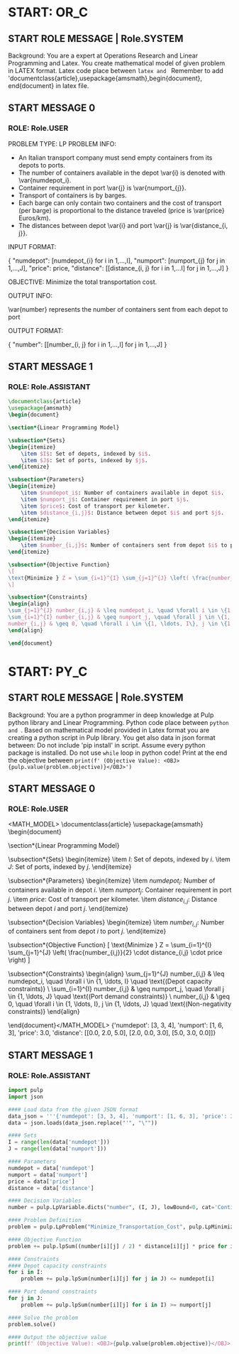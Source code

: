 # START: OR_C 
## START ROLE MESSAGE | Role.SYSTEM 
Background: You are a expert at Operations Research and Linear Programming and Latex. You create mathematical model of given problem in LATEX format. Latex code place between ```latex and ``` Remember to add 'documentclass{article},usepackage{amsmath},begin{document}, end{document} in latex file. 
## START MESSAGE 0 
### ROLE: Role.USER
<DESCRIPTION>
PROBLEM TYPE: LP
PROBLEM INFO:

- An Italian transport company must send empty containers from its depots to ports. 
- The number of containers available in the depot \var{i} is denoted with \var{numdepot_i}. 
- Container requirement in port \var{j} is \var{numport_{j}}. 
- Transport of containers is by barges. 
- Each barge can only contain two containers and the cost of transport (per barge) is proportional to the distance traveled (price is \var{price} Euros/km).
- The distances between depot \var{i} and port \var{j} is \var{distance_{i, j}}.

INPUT FORMAT:

{
	"numdepot": [numdepot_{i} for i in 1,...,I],
	"numport": [numport_{j} for j in 1,...,J],
	"price": price,
	"distance": [[distance_{i, j} for i in 1,...I] for j in 1,...,J]
}


OBJECTIVE: Minimize the total transportation cost.

OUTPUT INFO:

\var{number} represents the number of containers sent from each depot to port

OUTPUT FORMAT:

{
	"number": [[number_{i, j} for i in 1,...,I] for j in 1,...,J]
}
</DESCRIPTION>


## START MESSAGE 1 
### ROLE: Role.ASSISTANT
```latex
\documentclass{article}
\usepackage{amsmath}
\begin{document}

\section*{Linear Programming Model}

\subsection*{Sets}
\begin{itemize}
    \item $I$: Set of depots, indexed by $i$.
    \item $J$: Set of ports, indexed by $j$.
\end{itemize}

\subsection*{Parameters}
\begin{itemize}
    \item $numdepot_i$: Number of containers available in depot $i$.
    \item $numport_j$: Container requirement in port $j$.
    \item $price$: Cost of transport per kilometer.
    \item $distance_{i,j}$: Distance between depot $i$ and port $j$.
\end{itemize}

\subsection*{Decision Variables}
\begin{itemize}
    \item $number_{i,j}$: Number of containers sent from depot $i$ to port $j$.
\end{itemize}

\subsection*{Objective Function}
\[
\text{Minimize } Z = \sum_{i=1}^{I} \sum_{j=1}^{J} \left( \frac{number_{i,j}}{2} \cdot distance_{i,j} \cdot price \right)
\]

\subsection*{Constraints}
\begin{align}
\sum_{j=1}^{J} number_{i,j} & \leq numdepot_i, \quad \forall i \in \{1, \ldots, I\} \quad \text{(Depot capacity constraints)} \\
\sum_{i=1}^{I} number_{i,j} & \geq numport_j, \quad \forall j \in \{1, \ldots, J\} \quad \text{(Port demand constraints)} \\
number_{i,j} & \geq 0, \quad \forall i \in \{1, \ldots, I\}, j \in \{1, \ldots, J\} \quad \text{(Non-negativity constraints)}
\end{align}

\end{document}
```

# START: PY_C 
## START ROLE MESSAGE | Role.SYSTEM 
Background: You are a python programmer in deep knowledge at Pulp python library and Linear Programming. Python code place between ```python and ```. Based on mathematical model provided in Latex format you are creating a python script in Pulp library. You get also data in json format between: <DATA></DATA> Do not include 'pip install' in script. Assume every python package is installed. Do not use `while` loop in python code! Print at the end the objective between <OBJ></OBJ> `print(f' (Objective Value): <OBJ>{pulp.value(problem.objective)}</OBJ>')` 
## START MESSAGE 0 
### ROLE: Role.USER
<MATH_MODEL>
\documentclass{article}
\usepackage{amsmath}
\begin{document}

\section*{Linear Programming Model}

\subsection*{Sets}
\begin{itemize}
    \item $I$: Set of depots, indexed by $i$.
    \item $J$: Set of ports, indexed by $j$.
\end{itemize}

\subsection*{Parameters}
\begin{itemize}
    \item $numdepot_i$: Number of containers available in depot $i$.
    \item $numport_j$: Container requirement in port $j$.
    \item $price$: Cost of transport per kilometer.
    \item $distance_{i,j}$: Distance between depot $i$ and port $j$.
\end{itemize}

\subsection*{Decision Variables}
\begin{itemize}
    \item $number_{i,j}$: Number of containers sent from depot $i$ to port $j$.
\end{itemize}

\subsection*{Objective Function}
\[
\text{Minimize } Z = \sum_{i=1}^{I} \sum_{j=1}^{J} \left( \frac{number_{i,j}}{2} \cdot distance_{i,j} \cdot price \right)
\]

\subsection*{Constraints}
\begin{align}
\sum_{j=1}^{J} number_{i,j} & \leq numdepot_i, \quad \forall i \in \{1, \ldots, I\} \quad \text{(Depot capacity constraints)} \\
\sum_{i=1}^{I} number_{i,j} & \geq numport_j, \quad \forall j \in \{1, \ldots, J\} \quad \text{(Port demand constraints)} \\
number_{i,j} & \geq 0, \quad \forall i \in \{1, \ldots, I\}, j \in \{1, \ldots, J\} \quad \text{(Non-negativity constraints)}
\end{align}

\end{document}</MATH_MODEL>
<DATA>
{'numdepot': [3, 3, 4], 'numport': [1, 6, 3], 'price': 3.0, 'distance': [[0.0, 2.0, 5.0], [2.0, 0.0, 3.0], [5.0, 3.0, 0.0]]}</DATA>


## START MESSAGE 1 
### ROLE: Role.ASSISTANT
```python
import pulp
import json

#### Load data from the given JSON format
data_json = '''{'numdepot': [3, 3, 4], 'numport': [1, 6, 3], 'price': 3.0, 'distance': [[0.0, 2.0, 5.0], [2.0, 0.0, 3.0], [5.0, 3.0, 0.0]]}'''
data = json.loads(data_json.replace("'", "\""))

#### Sets
I = range(len(data['numdepot']))
J = range(len(data['numport']))

#### Parameters
numdepot = data['numdepot']
numport = data['numport']
price = data['price']
distance = data['distance']

#### Decision Variables
number = pulp.LpVariable.dicts("number", (I, J), lowBound=0, cat='Continuous')

#### Problem Definition
problem = pulp.LpProblem("Minimize_Transportation_Cost", pulp.LpMinimize)

#### Objective Function
problem += pulp.lpSum((number[i][j] / 2) * distance[i][j] * price for i in I for j in J)

#### Constraints
#### Depot capacity constraints
for i in I:
    problem += pulp.lpSum(number[i][j] for j in J) <= numdepot[i]

#### Port demand constraints
for j in J:
    problem += pulp.lpSum(number[i][j] for i in I) >= numport[j]

#### Solve the problem
problem.solve()

#### Output the objective value
print(f' (Objective Value): <OBJ>{pulp.value(problem.objective)}</OBJ>')
```

